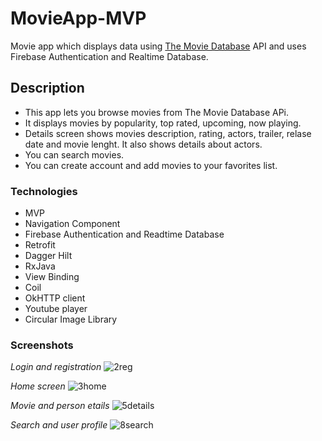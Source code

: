 # MovieApp-MVP

Movie app which displays data using [The Movie Database](https://www.themoviedb.org) API and uses Firebase  Authentication and Realtime Database.

## Description

- This app lets you browse movies from The Movie Database APi.
- It displays movies by popularity, top rated, upcoming, now playing.
- Details screen shows movies description, rating, actors, trailer, relase date and movie lenght. It also shows details about actors.
- You can search movies.
- You can create account and add movies to your favorites list.

### Technologies

- MVP
- Navigation Component
- Firebase Authentication and Readtime Database
- Retrofit
- Dagger Hilt
- RxJava
- View Binding
- Coil
- OkHTTP client
- Youtube player
- Circular Image Library


### Screenshots

*Login and registration*
![2reg](https://user-images.githubusercontent.com/84230029/224805611-250cbd2e-adb3-49b3-9fc7-ae218c96ca81.jpg)

*Home screen*
![3home](https://user-images.githubusercontent.com/84230029/224805945-92c41d7f-6be9-4004-87ac-5193ee123069.jpg)

*Movie and person etails*
![5details](https://user-images.githubusercontent.com/84230029/224806087-a1b282aa-9daa-4b0b-b1f2-b7d663f024ea.jpg)

*Search and user profile*
![8search](https://user-images.githubusercontent.com/84230029/224806407-31a23f03-0332-425d-a1e7-84d65069a49f.jpg)

